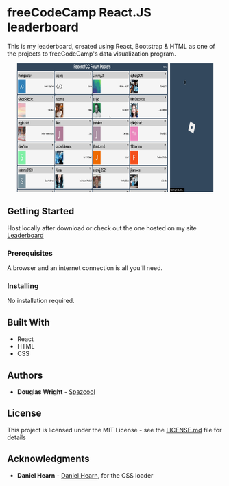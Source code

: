 # freeCodeCamp React.JS leaderboard

This is my leaderboard, created using React, Bootstrap & HTML as one of the projects to freeCodeCamp's data visualization program.

<p align="center">
   <img width="70%" height="300vh" src="./public/images/desktop.gif">
   <img width="20%" height="300vh" src="./public/images/mobile.gif">
</p>

## Getting Started

Host locally after download or check out the one hosted on my site [Leaderboard](http://www.spazcool.com/leaderboard/)

### Prerequisites

A browser and an internet connection is all you'll need.

### Installing

No installation required.

## Built With

* React
* HTML
* CSS

## Authors

* **Douglas Wright** - [Spazcool](https://github.com/Spazcool)

## License

This project is licensed under the MIT License - see the [LICENSE.md](LICENSE.md) file for details

## Acknowledgments
* **Daniel Hearn** - [Daniel Hearn](https://github.com/DanielHearn), for the CSS loader
